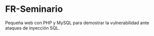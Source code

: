# FR-Seminario
Pequeña web con PHP y MySQL para demostrar la vulnerabilidad ante ataques de inyección SQL.
